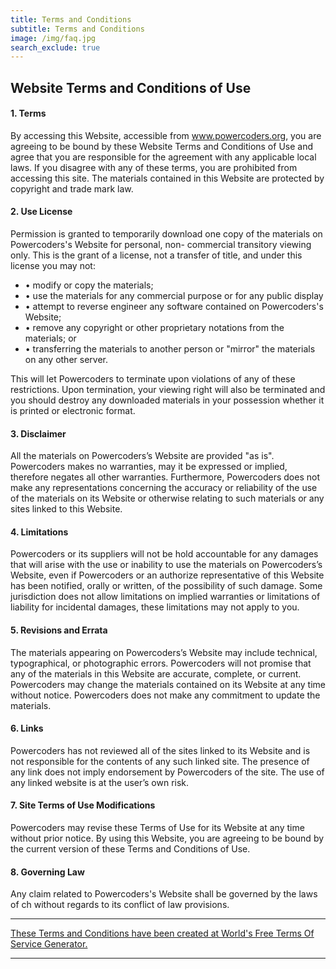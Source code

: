 ```yaml
---
title: Terms and Conditions
subtitle: Terms and Conditions
image: /img/faq.jpg
search_exclude: true
---
```


## Website Terms and Conditions of Use

#### 1\. Terms

By accessing this Website, accessible from www.powercoders.org, you are agreeing to be bound by these Website Terms and Conditions of Use and agree that you are responsible for the agreement with any applicable local laws. If you disagree with any of these terms, you are prohibited from accessing this site. The materials contained in this Website are protected by copyright and trade mark law.

#### 2\. Use License

Permission is granted to temporarily download one copy of the materials on Powercoders's Website for personal, non- commercial transitory viewing only. This is the grant of a license, not a transfer of title, and under this license you may not:

*   • modify or copy the materials;
*   • use the materials for any commercial purpose or for any public display
*   • attempt to reverse engineer any software contained on Powercoders's Website;
*   • remove any copyright or other proprietary notations from the materials; or
*   • transferring the materials to another person or "mirror" the materials on any other server.

This will let Powercoders to terminate upon violations of any of these restrictions. Upon termination, your viewing right will also be terminated and you should destroy any downloaded materials in your possession whether it is printed or electronic format.

#### 3\. Disclaimer

All the materials on Powercoders’s Website are provided "as is". Powercoders makes no warranties, may it be expressed or implied, therefore negates all other warranties. Furthermore, Powercoders does not make any representations concerning the accuracy or reliability of the use of the materials on its Website or otherwise relating to such materials or any sites linked to this Website.

#### 4\. Limitations

Powercoders or its suppliers will not be hold accountable for any damages that will arise with the use or inability to use the materials on Powercoders’s Website, even if Powercoders or an authorize representative of this Website has been notified, orally or written, of the possibility of such damage. Some jurisdiction does not allow limitations on implied warranties or limitations of liability for incidental damages, these limitations may not apply to you.

#### 5\. Revisions and Errata

The materials appearing on Powercoders’s Website may include technical, typographical, or photographic errors. Powercoders will not promise that any of the materials in this Website are accurate, complete, or current. Powercoders may change the materials contained on its Website at any time without notice. Powercoders does not make any commitment to update the materials.

#### 6\. Links

Powercoders has not reviewed all of the sites linked to its Website and is not responsible for the contents of any such linked site. The presence of any link does not imply endorsement by Powercoders of the site. The use of any linked website is at the user’s own risk.

#### 7\. Site Terms of Use Modifications

Powercoders may revise these Terms of Use for its Website at any time without prior notice. By using this Website, you are agreeing to be bound by the current version of these Terms and Conditions of Use.

#### 8\. Governing Law

Any claim related to Powercoders's Website shall be governed by the laws of ch without regards to its conflict of law provisions.

* * *

[These Terms and Conditions have been created at World's Free Terms Of Service Generator.](https://termsofservicegenerator.net/)

* * *
